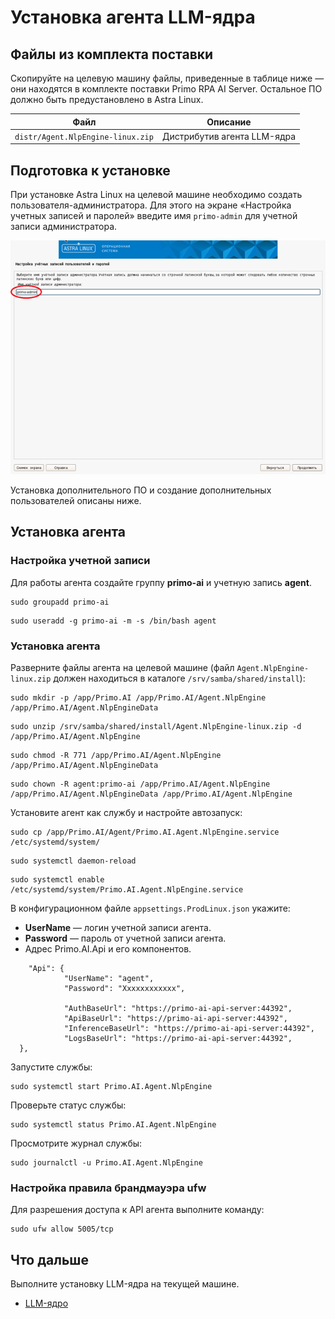 # Установка агента LLM-ядра

## Файлы из комплекта поставки

Скопируйте на целевую машину файлы, приведенные в таблице ниже — они находятся в комплекте поставки Primo RPA AI Server. Остальное ПО должно быть предустановлено в Astra Linux.

| Файл                               | Описание                     | 
| ---------------------------------- | ---------------------------- |
| `distr/Agent.NlpEngine-linux.zip`  | Дистрибутив агента LLM-ядра  |

## Подготовка к установке

При установке Astra Linux на целевой машине необходимо создать пользователя-администратора. Для этого на экране «Настройка учетных записей и паролей» введите имя `primo-admin` для учетной записи администратора.

![Настройка учетных записей и паролей](<../../../../.gitbook/assets1/primo-ai/install/create-admin-user.png>)

Установка дополнительного ПО и создание дополнительных пользователей описаны ниже.

## Установка агента

### Настройка учетной записи 

Для работы агента создайте группу **primo-ai** и учетную запись **agent**. 
```
sudo groupadd primo-ai
```
```
sudo useradd -g primo-ai -m -s /bin/bash agent
```

### Установка агента

Разверните файлы агента на целевой машине (файл `Agent.NlpEngine-linux.zip` должен находиться в каталоге `/srv/samba/shared/install`): 
```
sudo mkdir -p /app/Primo.AI /app/Primo.AI/Agent.NlpEngine /app/Primo.AI/Agent.NlpEngineData 
```
```
sudo unzip /srv/samba/shared/install/Agent.NlpEngine-linux.zip -d /app/Primo.AI/Agent.NlpEngine
```
```
sudo chmod -R 771 /app/Primo.AI/Agent.NlpEngine /app/Primo.AI/Agent.NlpEngineData
```
```
sudo chown -R agent:primo-ai /app/Primo.AI/Agent.NlpEngine /app/Primo.AI/Agent.NlpEngineData /app/Primo.AI/Agent.NlpEngine
```

Установите агент как службу и настройте автозапуск:
```
sudo cp /app/Primo.AI/Agent/Primo.AI.Agent.NlpEngine.service /etc/systemd/system/
```
```
sudo systemctl daemon-reload
```
```
sudo systemctl enable /etc/systemd/system/Primo.AI.Agent.NlpEngine.service
```

В конфигурационном файле `appsettings.ProdLinux.json` укажите:
* **UserName** — логин учетной записи агента.
* **Password** — пароль от учетной записи агента.
* Адрес Primo.AI.Api и его компонентов.

```
 	"Api": {
    		"UserName": "agent",
    		"Password": "Xxxxxxxxxxxx",

    		"AuthBaseUrl": "https://primo-ai-api-server:44392",
    		"ApiBaseUrl": "https://primo-ai-api-server:44392",
    		"InferenceBaseUrl": "https://primo-ai-api-server:44392",
    		"LogsBaseUrl": "https://primo-ai-api-server:44392",
  },
```

Запустите службы:
```
sudo systemctl start Primo.AI.Agent.NlpEngine
```

Проверьте статус службы:
```
sudo systemctl status Primo.AI.Agent.NlpEngine
```

Просмотрите журнал службы:
```
sudo journalctl -u Primo.AI.Agent.NlpEngine
```

### Настройка правила брандмауэра ufw

Для разрешения доступа к API агента выполните команду:
```
sudo ufw allow 5005/tcp
```


## Что дальше
Выполните установку LLM-ядра на текущей машине.
* [LLM-ядро](https://docs.primo-rpa.ru/primo-rpa/primo-rpa-ai-server/installing/linux/target-machines-nlp/installation-llm-core-agent)
